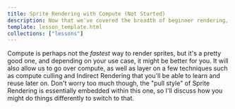 ```yaml
---
title: Sprite Rendering with Compute (Not Started)
description: Now that we've covered the breadth of beginner rendering, it's time to start getting deeper into the structure of things and how we can render more efficiently. 
template: lesson_template.html
collections: ["lessons"]
---
```


Compute is perhaps not the _fastest_ way to render sprites, but it's a pretty good one, and depending on your use case, it might be better for you. It will also allow us to go over compute, as well as layer on a few techniques such as compute culling and Indirect Rendering that you'll be able to learn and reuse later on. Don't worry too much though, the "pull style" of Sprite Rendering is essentially embedded within this one, so I'll discuss how you might do things differently to switch to that.
